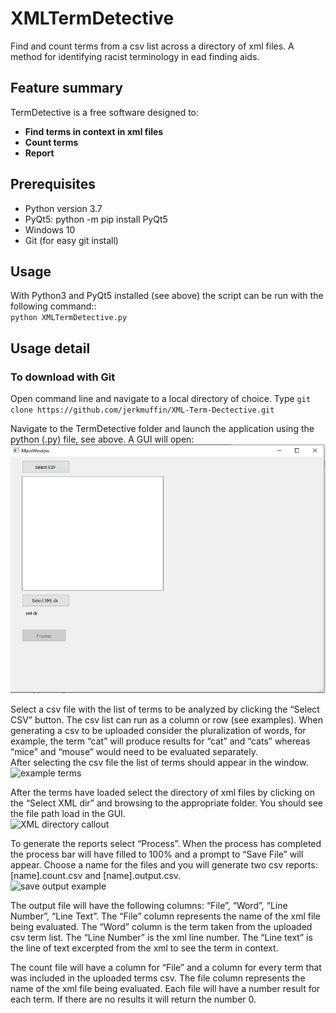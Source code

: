 # XMLTermDetective  

Find and count terms from a csv list across a directory of xml files. A method for identifying racist terminology in ead finding aids.

## Feature summary  
TermDetective is a free software designed to:
- **Find terms in context in xml files**  
- **Count terms**  
- **Report**  

## Prerequisites  
- Python version 3.7  
- PyQt5: python -m pip install PyQt5  
- Windows 10
- Git (for easy git install)

## Usage  
With Python3 and PyQt5 installed (see above) the script can be run with the following command::  
`python XMLTermDetective.py`

## Usage detail  
### To download with Git
Open command line and navigate to a local directory of choice. Type
`git clone https://github.com/jerkmuffin/XML-Term-Dectective.git`

Navigate to the TermDetective folder and launch the application using the python (.py)  file, see above. A GUI will open:  
![empty gui](assets/figure1.jpg)

Select a csv file with the list of terms to be analyzed by clicking the “Select CSV” button. The csv list can run as a column or row (see examples). When generating a csv to be uploaded consider the pluralization of words, for example, the term “cat” will produce results for “cat” and “cats” whereas “mice” and “mouse” would need to be evaluated separately.  
After selecting the csv file the list of terms should appear in the window.  
![example terms](assets/figure2.jpg)

After the terms have loaded select the directory of xml files by clicking on the “Select XML dir” and browsing to the appropriate folder. You should see the file path load in the GUI.  
![XML directory callout](assets/figure3.jpg)

To generate the reports select “Process”. When the process has completed the process bar will have filled to 100% and a prompt to “Save File” will appear. Choose a name for the files and you will generate two csv reports: [name].count.csv and [name].output.csv.  
![save output example](assets/figure4.jpg)

The output file will have the following columns: “File”, “Word”, “Line Number”, “Line Text”. The “File” column represents the name of the xml file being evaluated. The “Word” column is the term taken from the uploaded csv term list. The “Line Number” is the xml line number. The “Line text” is the line of text excerpted from the xml to see the term in context.  

The count file will have a column for “File” and a column for every term that was included in the uploaded terms csv. The file column represents the name of the xml file being evaluated. Each file will have a number result for each term. If there are no results it will return the number 0.
